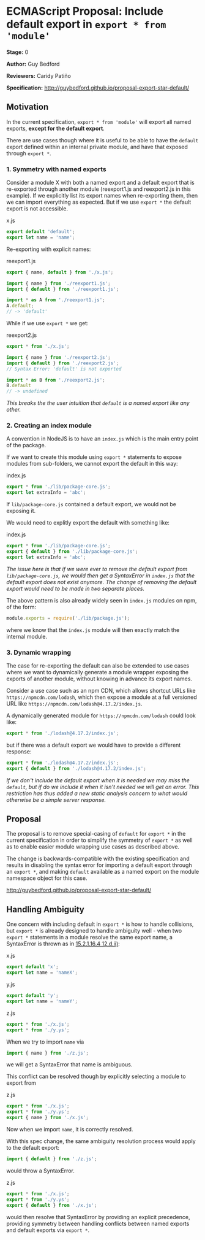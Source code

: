 # ECMAScript Proposal: Include default export in `export * from 'module'`

**Stage:** 0

**Author:** Guy Bedford

**Reviewers:** Caridy Patiño

**Specification:** http://guybedford.github.io/proposal-export-star-default/

## Motivation

In the current specification, `export * from 'module'` will export all named exports, **except for
the default export**.

There are use cases though where it is useful to be able to have the `default` export defined within
an internal private module, and have that exposed through `export *`.

### 1. Symmetry with named exports

Consider a module X with both a named export and a default export that is re-exported through another module
(reexport1.js and reexport2.js in this example). If we explicitly list its export names when re-exporting them,
then we can import everything as expected. But if we use `export *` the default export is not accessible.

x.js
```javascript
export default 'default';
export let name = 'name';
```

Re-exporting with explicit names:

reexport1.js
```javascript
export { name, default } from './x.js';
```

```javascript
import { name } from './reexport1.js';
import { default } from './reexport1.js';

import * as A from './reexport1.js';
A.default;
// -> 'default'
```

While if we use `export *` we get:

reexport2.js
```javascript
export * from './x.js';
```

```javascript
import { name } from './reexport2.js';
import { default } from './reexport2.js';
// Syntax Error: 'default' is not exported

import * as B from './reexport2.js';
B.default
// -> undefined
```

_This breaks the the user intuition that `default` is a named export like any other._

### 2. Creating an index module

A convention in NodeJS is to have an `index.js` which is the main entry point of the package.

If we want to create this module using `export *` statements to expose modules from sub-folders, we
cannot export the default in this way:

index.js
```javascript
export * from './lib/package-core.js';
export let extraInfo = 'abc';
```

If `lib/package-core.js` contained a default export, we would not be exposing it.

We would need to explitly export the default with something like:

index.js
```javascript
export * from './lib/package-core.js';
export { default } from './lib/package-core.js';
export let extraInfo = 'abc';
```

_The issue here is that if we were ever to remove the default export from
`lib/package-core.js`, we would then get a SyntaxError in `index.js` that the
default export does not exist anymore. The change of removing the default export
would need to be made in two separate places._

The above pattern is also already widely seen in `index.js` modules on npm, of the form:

```javascript
module.exports = require('./lib/package.js');
```

where we know that the `index.js` module will then exactly match the internal module.

### 3. Dynamic wrapping

The case for re-exporting the default can also be extended to use cases where we want to dynamically
generate a module wrapper exposing the exports of another module, without knowing in advance its export names.

Consider a use case such as an npm CDN, which allows shortcut URLs like `https://npmcdn.com/lodash`,
which then expose a module at a full versioned URL like `https://npmcdn.com/lodash@4.17.2/index.js`.

A dynamically generated module for `https://npmcdn.com/lodash` could look like:

```javascript
export * from './lodash@4.17.2/index.js';
```

but if there was a default export we would have to provide a different response:

```javascript
export * from './lodash@4.17.2/index.js';
export { default } from './lodash@4.17.2/index.js';
```

_If we don't include the default export when it is needed we may miss the `default`, but if do we include
it when it isn't needed we will get an error. This restriction has thus added a new static analysis
concern to what would otherwise be a simple server response._

## Proposal

The proposal is to remove special-casing of `default` for `export *` in the current specification
in order to simplify the symmetry of `export *` as well as to enable easier module wrapping use cases as described above.

The change is backwards-compatible with the existing specification and results in disabling the syntax error for importing
a default export through an `export *`, and making `default` available as a named export on the module namespace object for this case.

http://guybedford.github.io/proposal-export-star-default/

## Handling Ambiguity

One concern with including default in `export *` is how to handle collisions, but `export *`
is already designed to handle ambiguity well - when two `export *` statements in a module resolve the
same export name, a SyntaxError is thrown as in [15.2.1.16.4 12.d.ii)](https://tc39.github.io/ecma262/#sec-moduledeclarationinstantiation):

  x.js
  ```javascript
  export default 'x';
  export let name = 'nameX';
  ```

  y.js
  ```javascript
  export default 'y';
  export let name = 'nameY';
  ```

  z.js
  ```javascript
  export * from './x.js';
  export * from './y.ys';
  ```

When we try to import `name` via

  ```javascript
  import { name } from './z.js';
  ```

we will get a SyntaxError that name is ambiguous.

This conflict can be resolved though by explicitly selecting a module to export from

  z.js
  ```javascript
  export * from './x.js';
  export * from './y.ys';
  export { name } from './x.js';
  ```

Now when we import `name`, it is correctly resolved.

With this spec change, the same ambiguity resolution process would apply to the default export:

  ```javascript
  import { default } from './z.js';
  ```

would throw a SyntaxError.

  z.js
  ```javascript
  export * from './x.js';
  export * from './y.ys';
  export { default } from './x.js';
  ```

would then resolve that SyntaxError by providing an explicit precedence, providing symmetry between handling conflicts between named exports
and default exports via `export *`.
